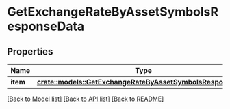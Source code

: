 # GetExchangeRateByAssetSymbolsResponseData

## Properties

Name | Type | Description | Notes
------------ | ------------- | ------------- | -------------
**item** | [**crate::models::GetExchangeRateByAssetSymbolsResponseItem**](GetExchangeRateByAssetSymbolsResponseItem.md) |  | 

[[Back to Model list]](../README.md#documentation-for-models) [[Back to API list]](../README.md#documentation-for-api-endpoints) [[Back to README]](../README.md)


